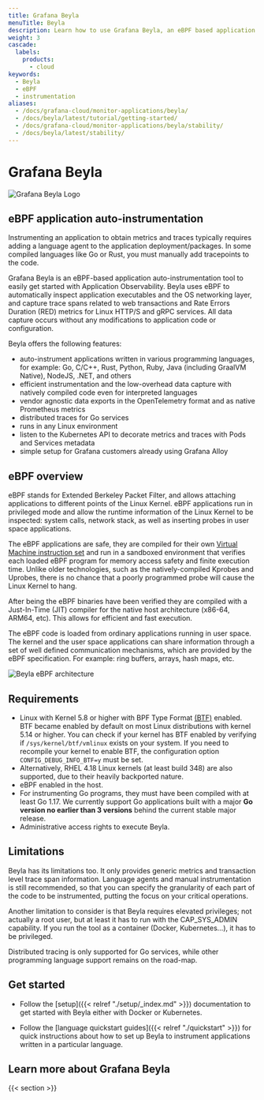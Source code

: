 ```yaml
---
title: Grafana Beyla
menuTitle: Beyla
description: Learn how to use Grafana Beyla, an eBPF based application auto-instrumentation tool.
weight: 3
cascade:
  labels:
    products:
      - cloud
keywords:
  - Beyla
  - eBPF
  - instrumentation
aliases:
  - /docs/grafana-cloud/monitor-applications/beyla/
  - /docs/beyla/latest/tutorial/getting-started/
  - /docs/grafana-cloud/monitor-applications/beyla/stability/
  - /docs/beyla/latest/stability/
---
```


# Grafana Beyla

![Grafana Beyla Logo](https://grafana.com/media/docs/grafana-cloud/beyla/beyla-logo.png)

## eBPF application auto-instrumentation

Instrumenting an application to obtain metrics and traces typically requires adding a language agent to the application deployment/packages.
In some compiled languages like Go or Rust, you must manually add tracepoints to the code.

Grafana Beyla is an eBPF-based application auto-instrumentation tool to easily get started with Application Observability.
Beyla uses eBPF to automatically inspect application executables and the OS networking layer, and capture trace spans related to web transactions and Rate Errors Duration (RED) metrics for Linux HTTP/S and gRPC services.
All data capture occurs without any modifications to application code or configuration.

Beyla offers the following features:

- auto-instrument applications written in various programming languages, for example: Go, C/C++, Rust, Python, Ruby, Java (including GraalVM Native), NodeJS, .NET, and others
- efficient instrumentation and the low-overhead data capture with natively compiled code even for interpreted languages
- vendor agnostic data exports in the OpenTelemetry format and as native Prometheus metrics
- distributed traces for Go services
- runs in any Linux environment
- listen to the Kubernetes API to decorate metrics and traces with Pods and Services metadata
- simple setup for Grafana customers already using Grafana Alloy

## eBPF overview

eBPF stands for Extended Berkeley Packet Filter, and allows attaching applications to different points of the Linux Kernel. eBPF applications run in privileged mode and allow the runtime information of the Linux Kernel to be inspected: system calls, network stack, as well as inserting probes in user space applications.

The eBPF applications are safe, they are compiled for their own [Virtual Machine instruction set](https://docs.kernel.org/bpf/instruction-set.html) and run in a sandboxed environment that verifies each loaded eBPF program for memory access safety and finite execution time. Unlike older technologies, such as the natively-compiled Kprobes and Uprobes, there is no chance that a poorly programmed probe will cause the Linux Kernel to hang.

After being the eBPF binaries have been verified they are compiled with a Just-In-Time (JIT) compiler for the native host architecture (x86-64, ARM64, etc). This allows for efficient and fast execution.

The eBPF code is loaded from ordinary applications running in user space. The kernel and the user space applications can share information through a set of well defined communication mechanisms, which are provided by the eBPF specification. For example: ring buffers, arrays, hash maps, etc.

![Beyla eBPF architecture](https://grafana.com/media/docs/grafana-cloud/beyla/tutorial/ebpf-arch.svg)

## Requirements

- Linux with Kernel 5.8 or higher with BPF Type Format [(BTF)](https://www.kernel.org/doc/html/latest/bpf/btf.html)
  enabled. BTF became enabled by default on most Linux distributions with kernel 5.14 or higher.
  You can check if your kernel has BTF enabled by verifying if `/sys/kernel/btf/vmlinux` exists on your system.
  If you need to recompile your kernel to enable BTF, the configuration option `CONFIG_DEBUG_INFO_BTF=y` must be
  set.
- Alternatively, RHEL 4.18 Linux kernels (at least build 348) are also supported, due to their heavily backported nature.
- eBPF enabled in the host.
- For instrumenting Go programs, they must have been compiled with at least Go 1.17. We currently
  support Go applications built with a major **Go version no earlier than 3 versions** behind the current
  stable major release.
- Administrative access rights to execute Beyla.

## Limitations

Beyla has its limitations too. It only provides generic metrics and transaction level trace span information. Language agents and manual instrumentation is still recommended, so that you can specify the granularity of each part of the code to be instrumented, putting the focus on your critical operations.

Another limitation to consider is that Beyla requires elevated privileges; not actually a root user, but at least it has to run with the CAP_SYS_ADMIN capability. If you run the tool as a container (Docker, Kubernetes…), it has to be privileged.

Distributed tracing is only supported for Go services, while other programming language support remains on the road-map.

## Get started

- Follow the [setup]({{< relref "./setup/_index.md" >}}) documentation to get started with Beyla either with Docker or Kubernetes.

- Follow the [language quickstart guides]({{< relref "./quickstart" >}}) for quick instructions
  about how to set up Beyla to instrument applications written in a particular language.

## Learn more about Grafana Beyla

{{< section >}}
